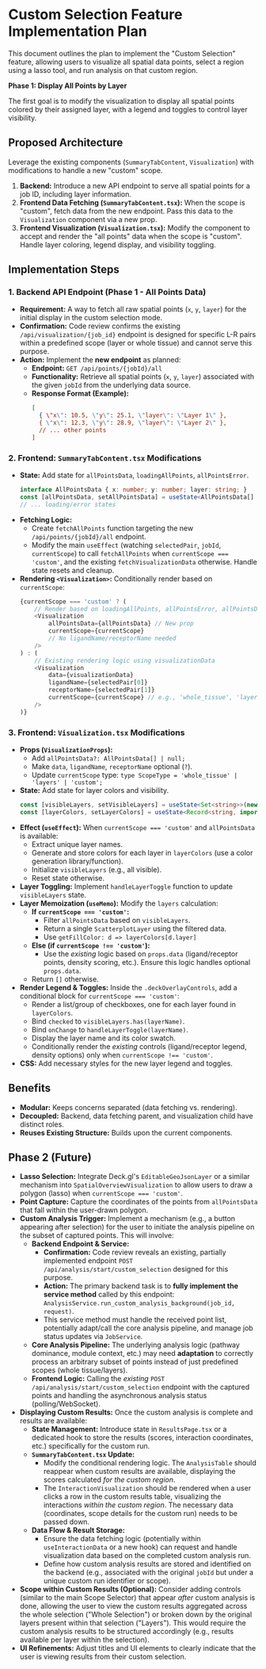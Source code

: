 # Custom Selection Feature Implementation Plan

This document outlines the plan to implement the "Custom Selection" feature, allowing users to visualize all spatial data points, select a region using a lasso tool, and run analysis on that custom region.

**Phase 1: Display All Points by Layer**

The first goal is to modify the visualization to display all spatial points colored by their assigned layer, with a legend and toggles to control layer visibility.

## Proposed Architecture

Leverage the existing components (`SummaryTabContent`, `Visualization`) with modifications to handle a new "custom" scope.

1.  **Backend:** Introduce a new API endpoint to serve all spatial points for a job ID, including layer information.
2.  **Frontend Data Fetching (`SummaryTabContent.tsx`):** When the scope is "custom", fetch data from the new endpoint. Pass this data to the `Visualization` component via a new prop.
3.  **Frontend Visualization (`Visualization.tsx`):** Modify the component to accept and render the "all points" data when the scope is "custom". Handle layer coloring, legend display, and visibility toggling.

## Implementation Steps

### 1. Backend API Endpoint (Phase 1 - All Points Data)

*   **Requirement:** A way to fetch all raw spatial points (`x`, `y`, `layer`) for the initial display in the custom selection mode.
*   **Confirmation:** Code review confirms the existing `/api/visualization/{job_id}` endpoint is designed for specific L-R pairs within a predefined scope (layer or whole tissue) and cannot serve this purpose.
*   **Action:** Implement the **new endpoint** as planned:
    *   **Endpoint:** `GET /api/points/{jobId}/all`
    *   **Functionality:** Retrieve all spatial points (`x`, `y`, `layer`) associated with the given `jobId` from the underlying data source.
    *   **Response Format (Example):**
        ```json
        [
          { \"x\": 10.5, \"y\": 25.1, \"layer\": \"Layer 1\" },
          { \"x\": 12.3, \"y\": 28.9, \"layer\": \"Layer 2\" },
          // ... other points
        ]
        ```

### 2. Frontend: `SummaryTabContent.tsx` Modifications

*   **State:** Add state for `allPointsData`, `loadingAllPoints`, `allPointsError`.
    ```typescript
    interface AllPointsData { x: number; y: number; layer: string; }
    const [allPointsData, setAllPointsData] = useState<AllPointsData[] | null>(null);
    // ... loading/error states
    ```
*   **Fetching Logic:**
    *   Create `fetchAllPoints` function targeting the new `/api/points/{jobId}/all` endpoint.
    *   Modify the main `useEffect` (watching `selectedPair`, `jobId`, `currentScope`) to call `fetchAllPoints` when `currentScope === 'custom'`, and the existing `fetchVisualizationData` otherwise. Handle state resets and cleanup.
*   **Rendering `<Visualization>`:** Conditionally render based on `currentScope`:
    ```typescript
    {currentScope === 'custom' ? (
        // Render based on loadingAllPoints, allPointsError, allPointsData
        <Visualization
            allPointsData={allPointsData} // New prop
            currentScope={currentScope}
            // No ligandName/receptorName needed
        />
    ) : (
        // Existing rendering logic using visualizationData
        <Visualization
            data={visualizationData}
            ligandName={selectedPair[0]}
            receptorName={selectedPair[1]}
            currentScope={currentScope} // e.g., 'whole_tissue', 'layers'
        />
    )}
    ```

### 3. Frontend: `Visualization.tsx` Modifications

*   **Props (`VisualizationProps`):**
    *   Add `allPointsData?: AllPointsData[] | null;`
    *   Make `data`, `ligandName`, `receptorName` optional (`?`).
    *   Update `currentScope` type: `type ScopeType = 'whole_tissue' | 'layers' | 'custom';`
*   **State:** Add state for layer colors and visibility.
    ```typescript
    const [visibleLayers, setVisibleLayers] = useState<Set<string>>(new Set());
    const [layerColors, setLayerColors] = useState<Record<string, import('@deck.gl/core').Color>>({});
    ```
*   **Effect (`useEffect`):** When `currentScope === 'custom'` and `allPointsData` is available:
    *   Extract unique layer names.
    *   Generate and store colors for each layer in `layerColors` (use a color generation library/function).
    *   Initialize `visibleLayers` (e.g., all visible).
    *   Reset state otherwise.
*   **Layer Toggling:** Implement `handleLayerToggle` function to update `visibleLayers` state.
*   **Layer Memoization (`useMemo`):** Modify the `layers` calculation:
    *   **If `currentScope === 'custom'`:**
        *   Filter `allPointsData` based on `visibleLayers`.
        *   Return a single `ScatterplotLayer` using the filtered data.
        *   Use `getFillColor: d => layerColors[d.layer]`
    *   **Else (if `currentScope !== 'custom'`):**
        *   Use the *existing* logic based on `props.data` (ligand/receptor points, density scoring, etc.). Ensure this logic handles optional `props.data`.
    *   Return `[]` otherwise.
*   **Render Legend & Toggles:** Inside the `.deckOverlayControls`, add a conditional block for `currentScope === 'custom'`:
    *   Render a list/group of checkboxes, one for each layer found in `layerColors`.
    *   Bind `checked` to `visibleLayers.has(layerName)`.
    *   Bind `onChange` to `handleLayerToggle(layerName)`.
    *   Display the layer name and its color swatch.
    *   Conditionally render the *existing* controls (ligand/receptor legend, density options) only when `currentScope !== 'custom'`.
*   **CSS:** Add necessary styles for the new layer legend and toggles.

## Benefits

*   **Modular:** Keeps concerns separated (data fetching vs. rendering).
*   **Decoupled:** Backend, data fetching parent, and visualization child have distinct roles.
*   **Reuses Existing Structure:** Builds upon the current components.

## Phase 2 (Future)

*   **Lasso Selection:** Integrate Deck.gl's `EditableGeoJsonLayer` or a similar mechanism into `SpatialOverviewVisualization` to allow users to draw a polygon (lasso) when `currentScope === 'custom'`.
*   **Point Capture:** Capture the coordinates of the points from `allPointsData` that fall within the user-drawn polygon.
*   **Custom Analysis Trigger:** Implement a mechanism (e.g., a button appearing after selection) for the user to initiate the analysis pipeline on the subset of captured points. This will involve:
    *   **Backend Endpoint & Service:** 
        *   **Confirmation:** Code review reveals an existing, partially implemented endpoint `POST /api/analysis/start/custom_selection` designed for this purpose.
        *   **Action:** The primary backend task is to **fully implement the service method** called by this endpoint: `AnalysisService.run_custom_analysis_background(job_id, request)`.
        *   This service method must handle the received point list, potentially adapt/call the core analysis pipeline, and manage job status updates via `JobService`.
    *   **Core Analysis Pipeline:** The underlying analysis logic (pathway dominance, module context, etc.) may need **adaptation** to correctly process an arbitrary subset of points instead of just predefined scopes (whole tissue/layers).
    *   **Frontend Logic:** Calling the *existing* `POST /api/analysis/start/custom_selection` endpoint with the captured points and handling the asynchronous analysis status (polling/WebSocket).
*   **Displaying Custom Results:** Once the custom analysis is complete and results are available:
    *   **State Management:** Introduce state in `ResultsPage.tsx` or a dedicated hook to store the results (scores, interaction coordinates, etc.) specifically for the custom run.
    *   **`SummaryTabContent.tsx` Update:**
        *   Modify the conditional rendering logic. The `AnalysisTable` should reappear when custom results are available, displaying the scores calculated *for the custom region*.
        *   The `InteractionVisualization` should be rendered when a user clicks a row in the custom results table, visualizing the interactions *within the custom region*. The necessary data (coordinates, scope details for the custom run) needs to be passed down.
    *   **Data Flow & Result Storage:** 
        *   Ensure the data fetching logic (potentially within `useInteractionData` or a new hook) can request and handle visualization data based on the completed custom analysis run.
        *   Define how custom analysis results are stored and identified on the backend (e.g., associated with the original `jobId` but under a unique custom run identifier or scope).
*   **Scope within Custom Results (Optional):** Consider adding controls (similar to the main Scope Selector) that appear *after* custom analysis is done, allowing the user to view the custom results aggregated across the whole selection (\"Whole Selection\") or broken down by the original layers present within that selection (\"Layers\"). This would require the custom analysis results to be structured accordingly (e.g., results available per layer within the selection).
*   **UI Refinements:** Adjust titles and UI elements to clearly indicate that the user is viewing results from their custom selection. 